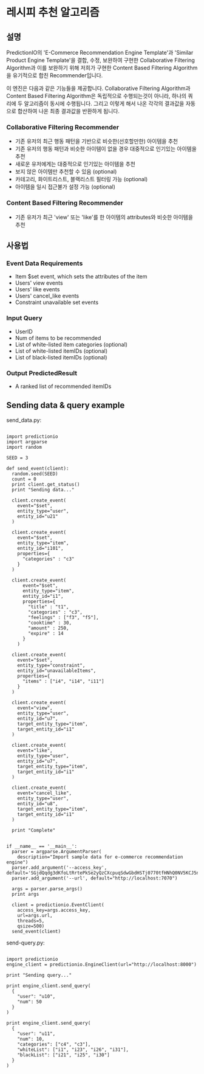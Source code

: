 # 레시피 추천 알고리즘

## 설명

PredictionIO의 'E-Commerce Recommendation Engine Template'과 'Similar Product Engine Template'을 결합, 수정, 보완하여 구현한 Collaborative Filtering Algorithm과
이를 보완하기 위해 저희가 구현한 Content Based Filtering Algorithm을 유기적으로 합친 Recommender입니다.


이 엔진은 다음과 같은 기능들을 제공합니다.
Collaborative Filtering Algorithm과 Content Based Filtering Algorithm은 독립적으로 수행되는것이 아니라, 하나의 쿼리에 두 알고리즘이 동시에 수행됩니다. 그리고 이렇게 해서 나온 각각의 결과값을 자동으로 합산하여 나온 최종 결과값을 반환하게 됩니다.


### Collaborative Filtering Recommender

* 기존 유저의 최근 행동 패턴을 기반으로 비슷한(선호할만한) 아이템을 추천
* 기존 유저의 행동 패턴과 비슷한 아이템이 없을 경우 대중적으로 인기있는 아이템을 추천
* 새로운 유저에게는 대중적으로 인기있는 아이템을 추천
* 보지 않은 아이템만 추천할 수 있음 (optional)
* 카테고리, 화이트리스트, 블랙리스트 필터링 가능 (optional)
* 아이템을 일시 접근불가 설정 가능 (optional)

### Content Based Filtering Recommender

* 기존 유저가 최근 'view' 또는 'like'를 한 아이템의 attributes와 비슷한 아이템을 추천


## 사용법

### Event Data Requirements

* Item $set event, which sets the attributes of the item
* Users' view events
* Users' like events
* Users' cancel_like events
* Constraint unavailable set events

### Input Query

* UserID
* Num of items to be recommended
* List of white-listed item categories (optional)
* List of white-listed itemIDs (optional)
* List of black-listed itemIDs (optional)

### Output PredictedResult

* A ranked list of recommended itemIDs

## Sending data & query example

send_data.py:

```

import predictionio
import argparse
import random

SEED = 3

def send_event(client):
  random.seed(SEED)
  count = 0
  print client.get_status()
  print "Sending data..."

  client.create_event(
    event="$set",
    entity_type="user",
    entity_id="u21"
  )

  client.create_event(
    event="$set",
    entity_type="item",
    entity_id="i101",
    properties={
      "categories" : "c3"
    }
  )

  client.create_event(
      event="$set",
      entity_type="item",
      entity_id="i1",
      properties={
        "title" : "t1",
        "categories" : "c3",
        "feelings" : ["f3", "f5"],
        "cooktime" : 30,
        "amount" : 250,
        "expire" : 14
      }
    )

  client.create_event(
    event="$set",
    entity_type="constraint",
    entity_id="unavailableItems",
    properties={
      "items" : ["i4", "i14", "i11"]
    }
  )

  client.create_event(
    event="view",
    entity_type="user",
    entity_id="u7",
    target_entity_type="item",
    target_entity_id="i1"
  )

  client.create_event(
    event="like",
    entity_type="user",
    entity_id="u7",
    target_entity_type="item",
    target_entity_id="i1"
  )

  client.create_event(
    event="cancel_like",
    entity_type="user",
    entity_id="u8",
    target_entity_type="item",
    target_entity_id="i1"
  )

  print "Complete"


if __name__ == '__main__':
  parser = argparse.ArgumentParser(
    description="Import sample data for e-commerce recommendation engine")
  parser.add_argument('--access_key', default='SGjdQqdg3dKfoLtRrtePkSe2yQzCXcpuqSdwGbdHSTj0770tfHNhQ0NV5KCJ5nu3')
  parser.add_argument('--url', default="http://localhost:7070")

  args = parser.parse_args()
  print args

  client = predictionio.EventClient(
    access_key=args.access_key,
    url=args.url,
    threads=5,
    qsize=500)
  send_event(client)

```


send-query.py:

```

import predictionio
engine_client = predictionio.EngineClient(url="http://localhost:8000")

print "Sending query..."

print engine_client.send_query(
  {
    "user": "u10", 
    "num": 50
  }
)

print engine_client.send_query(
  {
    "user": "u11",
    "num": 10,
    "categories": ["c4", "c3"],
    "whiteList": ["i1", "i23", "i26", "i31"],
    "blackList": ["i21", "i25", "i30"]
  }
)

```

